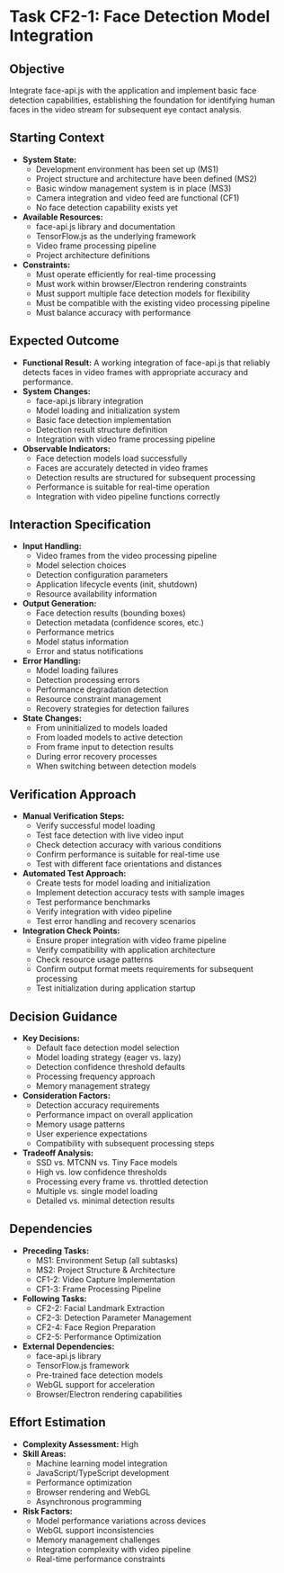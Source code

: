 # Task CF2-1: Face Detection Model Integration

## Objective
Integrate face-api.js with the application and implement basic face detection capabilities, establishing the foundation for identifying human faces in the video stream for subsequent eye contact analysis.

## Starting Context
- **System State:** 
  - Development environment has been set up (MS1)
  - Project structure and architecture have been defined (MS2)
  - Basic window management system is in place (MS3)
  - Camera integration and video feed are functional (CF1)
  - No face detection capability exists yet
- **Available Resources:** 
  - face-api.js library and documentation
  - TensorFlow.js as the underlying framework
  - Video frame processing pipeline
  - Project architecture definitions
- **Constraints:** 
  - Must operate efficiently for real-time processing
  - Must work within browser/Electron rendering constraints
  - Must support multiple face detection models for flexibility
  - Must be compatible with the existing video processing pipeline
  - Must balance accuracy with performance

## Expected Outcome
- **Functional Result:** A working integration of face-api.js that reliably detects faces in video frames with appropriate accuracy and performance.
- **System Changes:** 
  - face-api.js library integration
  - Model loading and initialization system
  - Basic face detection implementation
  - Detection result structure definition
  - Integration with video frame processing pipeline
- **Observable Indicators:** 
  - Face detection models load successfully
  - Faces are accurately detected in video frames
  - Detection results are structured for subsequent processing
  - Performance is suitable for real-time operation
  - Integration with video pipeline functions correctly

## Interaction Specification
- **Input Handling:** 
  - Video frames from the video processing pipeline
  - Model selection choices
  - Detection configuration parameters
  - Application lifecycle events (init, shutdown)
  - Resource availability information
- **Output Generation:** 
  - Face detection results (bounding boxes)
  - Detection metadata (confidence scores, etc.)
  - Performance metrics
  - Model status information
  - Error and status notifications
- **Error Handling:** 
  - Model loading failures
  - Detection processing errors
  - Performance degradation detection
  - Resource constraint management
  - Recovery strategies for detection failures
- **State Changes:** 
  - From uninitialized to models loaded
  - From loaded models to active detection
  - From frame input to detection results
  - During error recovery processes
  - When switching between detection models

## Verification Approach
- **Manual Verification Steps:** 
  - Verify successful model loading
  - Test face detection with live video input
  - Check detection accuracy with various conditions
  - Confirm performance is suitable for real-time use
  - Test with different face orientations and distances
- **Automated Test Approach:** 
  - Create tests for model loading and initialization
  - Implement detection accuracy tests with sample images
  - Test performance benchmarks
  - Verify integration with video pipeline
  - Test error handling and recovery scenarios
- **Integration Check Points:** 
  - Ensure proper integration with video frame pipeline
  - Verify compatibility with application architecture
  - Check resource usage patterns
  - Confirm output format meets requirements for subsequent processing
  - Test initialization during application startup

## Decision Guidance
- **Key Decisions:** 
  - Default face detection model selection
  - Model loading strategy (eager vs. lazy)
  - Detection confidence threshold defaults
  - Processing frequency approach
  - Memory management strategy
- **Consideration Factors:** 
  - Detection accuracy requirements
  - Performance impact on overall application
  - Memory usage patterns
  - User experience expectations
  - Compatibility with subsequent processing steps
- **Tradeoff Analysis:** 
  - SSD vs. MTCNN vs. Tiny Face models
  - High vs. low confidence thresholds
  - Processing every frame vs. throttled detection
  - Multiple vs. single model loading
  - Detailed vs. minimal detection results

## Dependencies
- **Preceding Tasks:** 
  - MS1: Environment Setup (all subtasks)
  - MS2: Project Structure & Architecture
  - CF1-2: Video Capture Implementation
  - CF1-3: Frame Processing Pipeline
- **Following Tasks:** 
  - CF2-2: Facial Landmark Extraction
  - CF2-3: Detection Parameter Management
  - CF2-4: Face Region Preparation
  - CF2-5: Performance Optimization
- **External Dependencies:** 
  - face-api.js library
  - TensorFlow.js framework
  - Pre-trained face detection models
  - WebGL support for acceleration
  - Browser/Electron rendering capabilities

## Effort Estimation
- **Complexity Assessment:** High
- **Skill Areas:** 
  - Machine learning model integration
  - JavaScript/TypeScript development
  - Performance optimization
  - Browser rendering and WebGL
  - Asynchronous programming
- **Risk Factors:** 
  - Model performance variations across devices
  - WebGL support inconsistencies
  - Memory management challenges
  - Integration complexity with video pipeline
  - Real-time performance constraints
